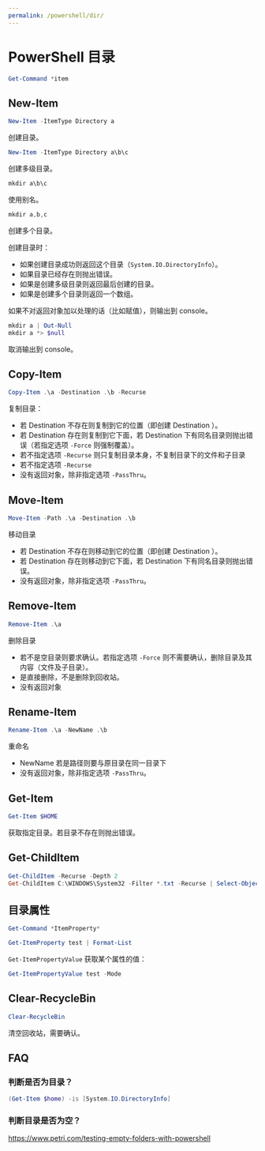 ```yaml
---
permalink: /powershell/dir/
---
```


# PowerShell 目录

```powershell
Get-Command *item
```

## New-Item

```powershell
New-Item -ItemType Directory a
```
创建目录。

```powershell
New-Item -ItemType Directory a\b\c
```
创建多级目录。

```powershell
mkdir a\b\c
```
使用别名。

```powershell
mkdir a,b,c
```
创建多个目录。

创建目录时：

- 如果创建目录成功则返回这个目录（`System.IO.DirectoryInfo`）。
- 如果目录已经存在则抛出错误。
- 如果是创建多级目录则返回最后创建的目录。
- 如果是创建多个目录则返回一个数组。

如果不对返回对象加以处理的话（比如赋值），则输出到 console。

```powershell
mkdir a | Out-Null
mkdir a *> $null
```
取消输出到 console。

## Copy-Item

```powershell
Copy-Item .\a -Destination .\b -Recurse
```

复制目录：

- 若 Destination 不存在则复制到它的位置（即创建 Destination ）。
- 若 Destination 存在则复制到它下面，若 Destination 下有同名目录则抛出错误（若指定选项 `-Force` 则强制覆盖）。
- 若不指定选项 `-Recurse` 则只复制目录本身，不复制目录下的文件和子目录
- 若不指定选项 `-Recurse`
- 没有返回对象，除非指定选项 `-PassThru`。

## Move-Item

```powershell
Move-Item -Path .\a -Destination .\b
```

移动目录

- 若 Destination 不存在则移动到它的位置（即创建 Destination ）。
- 若 Destination 存在则移动到它下面，若 Destination 下有同名目录则抛出错误。
- 没有返回对象，除非指定选项 `-PassThru`。

## Remove-Item

```powershell
Remove-Item .\a
```

删除目录

- 若不是空目录则要求确认。若指定选项 `-Force` 则不需要确认，删除目录及其内容（文件及子目录）。
- 是直接删除，不是删除到回收站。
- 没有返回对象

## Rename-Item

```powershell
Rename-Item .\a -NewName .\b
```

重命名

- NewName 若是路径则要与原目录在同一目录下
- 没有返回对象，除非指定选项 `-PassThru`。

## Get-Item

```powershell
Get-Item $HOME
```

获取指定目录。若目录不存在则抛出错误。

## Get-ChildItem

```powershell
Get-ChildItem -Recurse -Depth 2
Get-ChildItem C:\WINDOWS\System32 -Filter *.txt -Recurse | Select-Object FullName
```

## 目录属性

```powershell
Get-Command *ItemProperty*
```

```powershell
Get-ItemProperty test | Format-List
```

`Get-ItemPropertyValue` 获取某个属性的值：

```powershell
Get-ItemPropertyValue test -Mode
```

## Clear-RecycleBin

```powershell
Clear-RecycleBin
```

清空回收站，需要确认。

## FAQ

### 判断是否为目录？

```powershell
(Get-Item $home) -is [System.IO.DirectoryInfo]
```

### 判断目录是否为空？

<https://www.petri.com/testing-empty-folders-with-powershell>

